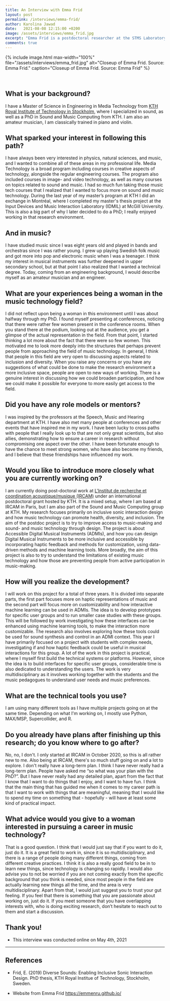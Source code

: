 ```yaml
---
title: An Interview with Emma Frid
layout: post
permalink: /interviews/emma-frid/
author: Karolina Jawad
date:   2021-08-08 12:15:00 +0200
image: /assets/interviews/emma_frid.jpg
excerpt: "Emma Frid is a postdoctoral researcher at the STMS Laboratory at IRCAM, where she is working in the COSMOS project, under a grant of KTH Royal Institute of Technology. Emma's PhD titled "Diverse Sounds - Enabling Inclusive Sonic Interaction" focused on how Sonic Interaction Design can be used to promote inclusion and diversity in music-making. Her research interests also include multimodal interface design, Human Computer Interaction (HCI), human-AI interaction, and haptics. Emma was a graduate research trainee at Input Devices and Music Interaction Laboratory (IDMIL), McGill University, where she completed a Master’s Thesis project on vibrotactile feedback for live electronics. When Emma is not working with sound and music research, she is playing the violin and the piano, taking pictures, or hanging out with her cat."
comments: true
---
```


{% include image.html
max-width="100%" file="/assets/interviews/emma_frid.jpg" alt="Closeup of Emma Frid. Source: Emma Frid."
caption="Closeup of Emma Frid. Source: Emma Frid" %}

<br />

## What is your background?
I have a Master of Science in Engineering in Media Technology from [KTH Royal Institute of Technology in Stockholm](https://www.kth.se/student/kurser/program/CLGYM/20172/mal?l=en),  where I specialized in sound, as well as a PhD in Sound and Music Computing from KTH. I am also an amateur musician, I am classically trained in piano and violin.

## What sparked your interest in following this path?
I have always been very interested in physics, natural sciences, and music, and I wanted to combine all of these areas in my professional life. Media Technology is a broad program including courses in creative aspects of technology, alongside the regular engineering courses. The program also included courses in image- and video technology, as well as many courses on topics related to sound and music. I had so much fun taking those music tech courses that I realized that I wanted to focus more on sound and music technology. During the last year of my master’s program at KTH I did an exchange in Montréal, where I completed my master's thesis project at the Input Devices and Music Interaction Laboratory (IDMIL) at McGill University. This is also a big part of why I later decided to do a PhD; I really enjoyed working in that research environment. 

## And in music?

I have studied music since I was eight years old and played in bands and orchestras since I was rather young. I grew up playing Swedish folk music and got more into pop and electronic music when I was a teenager. I think my interest in musical instruments was further deepened in upper secondary school, but at that point I also realized that I wanted a technical degree. Today, coming from an engineering background, I would describe myself as an amateur musician and an engineer. 

## What are your experiences being a woman in the music technology field?
I did not reflect upon being a woman in this environment until I was about halfway through my PhD. I found myself presenting at conferences, noticing that there were rather few women present in the conference rooms. When you stand there at the podium, looking out at the audience, you get a glimpse of the actual representation in the field. From that point, I started thinking a lot more about the fact that there were so few women. This motivated me to look more deeply into the structures that perhaps prevent people from approaching the field of music technology. In general, I think that people in this field are very open to discussing aspects related to inclusion and diversity. When you raise any concerns or you have any suggestions of what could be done to make the research environment a more inclusive space, people are open to new ways of working. There is a genuine interest in discussing how we could broaden participation, and how we could make it possible for everyone to more easily get access to the field.

## Did you have any role models or mentors?
I was inspired by the professors at the Speech, Music and Hearing department at KTH. I have also met many people at conferences and other events that have inspired me in my work. I have been lucky to cross paths with people that I really look up to that are not only great scientists, but also allies, demonstrating how to ensure a career in research without compromising one aspect over the other. I have been fortunate enough to have the chance to meet strong women, who have also become my friends, and I believe that these friendships have influenced my work.

## Would you like to introduce more closely what you are currently working on?
I am currently doing post-doctoral work at [L'Institut de recherche et coordination acoustique/musique (IRCAM)](ircam.fr/) under an international postdoctoral grant hosted by KTH. It is a mixed setup, where I am based at IRCAM in Paris, but I am also part of the Sound and Music Computing group at KTH. My research focuses primarily on inclusive sonic interaction design and how music technology can promote health, diversity, and inclusion. The aim of the postdoc project is to try to improve access to music-making and sound- and music technology through design. The project is about Accessible Digital Musical Instruments (ADMIs), and how you can design Digital Musical Instruments to be more inclusive and accessible by incorporating haptic feedback and methods for customization, using data-driven methods and machine learning tools. More broadly, the aim of this project is also to try to understand the limitations of existing music technology and how those are preventing people from active participation in music-making. 

## How will you realize the development?

I will work on this project for a total of three years. It is divided into separate parts, the first part focuses more on haptic representations of music and the second part will focus more on customizability and how interactive machine learning can be used in ADMIs. The idea is to develop prototypes for specific user groups and to run smaller case studies with these groups. This will be followed by work investigating how these interfaces can be enhanced using machine learning tools, to make the interaction more customizable. The research also involves exploring how these tools could be used for sound synthesis and control in an ADMI context. This year I have primarily focused on a project with students with complex needs, investigating if and how haptic feedback could be useful in musical interactions for this group. A lot of the work in this project is practical, where I myself first build the technical systems or platforms. However, since the idea is to build interfaces for specific user groups, considerable time is also dedicated to understanding the users. The work is very multidisciplinary as it involves working together with the students and the music pedagogues to understand user needs and music preferences. 


## What are the technical tools you use?

I am using many different tools as I have multiple projects going on at the same time. Depending on what I'm working on, I mostly use Python, MAX/MSP, Supercollider, and R. 

## Do you already have plans after finishing up this research; do you know where to go after?

No, no, I don't. I only started at IRCAM in October 2020, so this is all rather new to me. Also being at IRCAM, there's so much stuff going on and a lot to explore. I don't really have a long-term plan. I think I have never really had a long-term plan. People have asked me “so what was your plan with the PhD?”. But I have never really had any detailed plan, apart from the fact that I know that I want to do things that I enjoy, and I want to have fun. I think that the main thing that has guided me when it comes to my career path is that I want to work with things that are meaningful, meaning that I would like to spend my time on something that - hopefully - will have at least some kind of practical impact. 


## What advice would you give to a woman interested in pursuing a career in music technology?

That is a good question. I think that I would just say that if you want to do it, just do it. It is a great field to work in, since it is so multidisciplinary, and there is a range of people doing many different things, coming from different creative practices. I think it is also a really good field to be in to learn new things, since technology is changing so rapidly. I would also advise you to not be worried if you are not coming exactly from the specific background that you think is needed, since most people in the field are actually learning new things all the time, and the area is very multidisciplinary. Apart from that, I would just suggest you to trust your gut feeling. If you feel that there is something that you are passionate about working on, just do it. If you meet someone that you have overlapping interests with, who is doing exciting research, don’t hesitate to reach out to them and start a discussion. 

## Thank you!


* This interview was conducted online on May 4th, 2021


---

## References

* Frid, E. (2019) Diverse Sounds: Enabling Inclusive Sonic Interaction Design. PhD thesis, KTH Royal Institue of Technology, Stockholm, Sweden.

* Website from Emma Frid https://emmenru.github.io/ 

